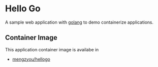 # Hello Go

A sample web application with [golang](https://golang.org) to demo containerize applications.

## Container Image

This application container image is availabe in  

- [mengzyou/hellogo](https://hub.docker.com/repository/docker/mengzyou/hellogo)
